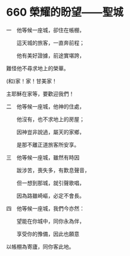 # 660 榮耀的盼望——聖城

一　他等候一座城，卻住在帳棚，

　　這天城的旅客，一直奔前程；

　　他有美好證據，前途實堪誇，

難怪他不尋求地上的榮華。

(和)家！家！甘美家！

主耶穌在家等，要歡迎我們！

二　他等候一座城，他神的住處，

　　他沒有，也不求地上的房屋；

　　因神豈非說過，屬天的家鄉，

　　是那不離正道旅客所安享。

三　他等候一座城，雖然有時因

　　跋涉苦，喪失多，有歎息聲音，

　　但一想到那城，就引聲歌唱，

　　因為路雖崎嶇，必定不會長。

四　他等候一座城，我們今亦然：

　　望能在你城中，同你永為伴，

　　享受你的豫備，因此也願意

以帳棚為寄廬，同你客此地。

